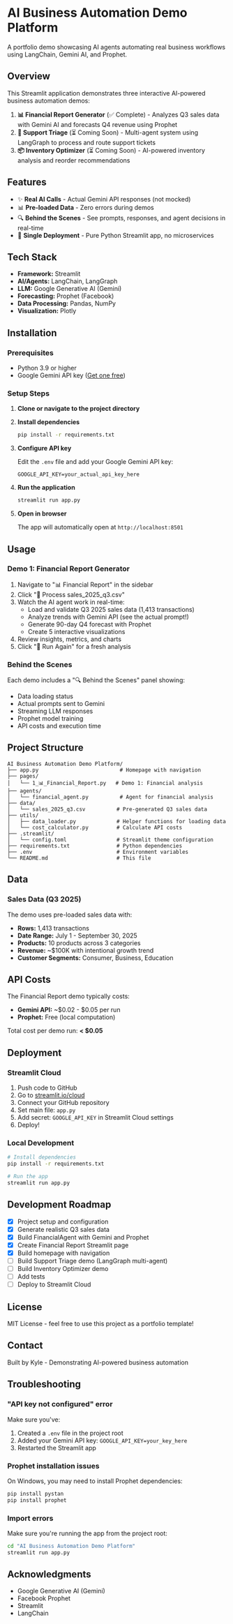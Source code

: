 # AI Business Automation Demo Platform

A portfolio demo showcasing AI agents automating real business workflows using LangChain, Gemini AI, and Prophet.

## Overview

This Streamlit application demonstrates three interactive AI-powered business automation demos:

1. **📊 Financial Report Generator** (✅ Complete) - Analyzes Q3 sales data with Gemini AI and forecasts Q4 revenue using Prophet
2. **🎫 Support Triage** (⏳ Coming Soon) - Multi-agent system using LangGraph to process and route support tickets
3. **📦 Inventory Optimizer** (⏳ Coming Soon) - AI-powered inventory analysis and reorder recommendations

## Features

- ✨ **Real AI Calls** - Actual Gemini API responses (not mocked)
- 📊 **Pre-loaded Data** - Zero errors during demos
- 🔍 **Behind the Scenes** - See prompts, responses, and agent decisions in real-time
- 🚀 **Single Deployment** - Pure Python Streamlit app, no microservices

## Tech Stack

- **Framework:** Streamlit
- **AI/Agents:** LangChain, LangGraph
- **LLM:** Google Generative AI (Gemini)
- **Forecasting:** Prophet (Facebook)
- **Data Processing:** Pandas, NumPy
- **Visualization:** Plotly

## Installation

### Prerequisites

- Python 3.9 or higher
- Google Gemini API key ([Get one free](https://makersuite.google.com/app/apikey))

### Setup Steps

1. **Clone or navigate to the project directory**

2. **Install dependencies**
   ```bash
   pip install -r requirements.txt
   ```

3. **Configure API key**

   Edit the `.env` file and add your Google Gemini API key:
   ```
   GOOGLE_API_KEY=your_actual_api_key_here
   ```

4. **Run the application**
   ```bash
   streamlit run app.py
   ```

5. **Open in browser**

   The app will automatically open at `http://localhost:8501`

## Usage

### Demo 1: Financial Report Generator

1. Navigate to "📊 Financial Report" in the sidebar
2. Click "🚀 Process sales_2025_q3.csv"
3. Watch the AI agent work in real-time:
   - Load and validate Q3 2025 sales data (1,413 transactions)
   - Analyze trends with Gemini API (see the actual prompt!)
   - Generate 90-day Q4 forecast with Prophet
   - Create 5 interactive visualizations
4. Review insights, metrics, and charts
5. Click "🔄 Run Again" for a fresh analysis

### Behind the Scenes

Each demo includes a "🔍 Behind the Scenes" panel showing:
- Data loading status
- Actual prompts sent to Gemini
- Streaming LLM responses
- Prophet model training
- API costs and execution time

## Project Structure

```
AI Business Automation Demo Platform/
├── app.py                          # Homepage with navigation
├── pages/
│   └── 1_📊_Financial_Report.py   # Demo 1: Financial analysis
├── agents/
│   └── financial_agent.py          # Agent for financial analysis
├── data/
│   └── sales_2025_q3.csv          # Pre-generated Q3 sales data
├── utils/
│   ├── data_loader.py             # Helper functions for loading data
│   └── cost_calculator.py         # Calculate API costs
├── .streamlit/
│   └── config.toml                # Streamlit theme configuration
├── requirements.txt               # Python dependencies
├── .env                           # Environment variables
└── README.md                      # This file
```

## Data

### Sales Data (Q3 2025)

The demo uses pre-loaded sales data with:
- **Rows:** 1,413 transactions
- **Date Range:** July 1 - September 30, 2025
- **Products:** 10 products across 3 categories
- **Revenue:** ~$100K with intentional growth trend
- **Customer Segments:** Consumer, Business, Education

## API Costs

The Financial Report demo typically costs:
- **Gemini API:** ~$0.02 - $0.05 per run
- **Prophet:** Free (local computation)

Total cost per demo run: **< $0.05**

## Deployment

### Streamlit Cloud

1. Push code to GitHub
2. Go to [streamlit.io/cloud](https://streamlit.io/cloud)
3. Connect your GitHub repository
4. Set main file: `app.py`
5. Add secret: `GOOGLE_API_KEY` in Streamlit Cloud settings
6. Deploy!

### Local Development

```bash
# Install dependencies
pip install -r requirements.txt

# Run the app
streamlit run app.py
```

## Development Roadmap

- [x] Project setup and configuration
- [x] Generate realistic Q3 sales data
- [x] Build FinancialAgent with Gemini and Prophet
- [x] Create Financial Report Streamlit page
- [x] Build homepage with navigation
- [ ] Build Support Triage demo (LangGraph multi-agent)
- [ ] Build Inventory Optimizer demo
- [ ] Add tests
- [ ] Deploy to Streamlit Cloud

## License

MIT License - feel free to use this project as a portfolio template!

## Contact

Built by Kyle - Demonstrating AI-powered business automation

## Troubleshooting

### "API key not configured" error

Make sure you've:
1. Created a `.env` file in the project root
2. Added your Gemini API key: `GOOGLE_API_KEY=your_key_here`
3. Restarted the Streamlit app

### Prophet installation issues

On Windows, you may need to install Prophet dependencies:
```bash
pip install pystan
pip install prophet
```

### Import errors

Make sure you're running the app from the project root:
```bash
cd "AI Business Automation Demo Platform"
streamlit run app.py
```

## Acknowledgments

- Google Generative AI (Gemini)
- Facebook Prophet
- Streamlit
- LangChain

